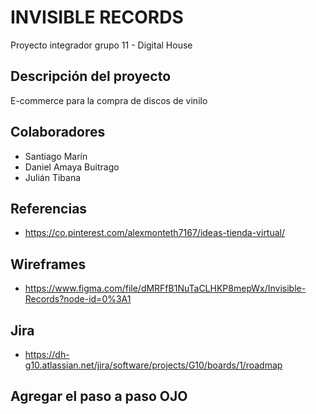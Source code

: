 # INVISIBLE RECORDS

Proyecto integrador grupo 11 - Digital House

## Descripción del proyecto

E-commerce para la compra de discos de vinilo

## Colaboradores

- Santiago Marín
- Daniel Amaya Buitrago
- Julián Tibana

## Referencias

- https://co.pinterest.com/alexmonteth7167/ideas-tienda-virtual/

## Wireframes

- https://www.figma.com/file/dMRFfB1NuTaCLHKP8mepWx/Invisible-Records?node-id=0%3A1

## Jira

- https://dh-g10.atlassian.net/jira/software/projects/G10/boards/1/roadmap

## Agregar el paso a paso OJO
